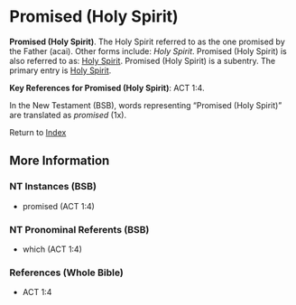 # Promised (Holy Spirit)
**Promised (Holy Spirit)**. 
The Holy Spirit referred to as the one promised by the Father (acai). 
Other forms include: 
*Holy Spirit*. 
Promised (Holy Spirit) is also referred to as: 
[Holy Spirit](HolySpirit.md). 
Promised (Holy Spirit) is a subentry. The primary entry is 
[Holy Spirit](HolySpirit.md). 


**Key References for Promised (Holy Spirit)**: 
ACT 1:4. 




In the New Testament (BSB), words representing “Promised (Holy Spirit)” are translated as 
*promised* (1x). 


Return to [Index](00-Index.md)

## More Information

### NT Instances (BSB)

* promised (ACT 1:4)



### NT Pronominal Referents (BSB)

* which (ACT 1:4)



### References (Whole Bible)

* ACT 1:4



